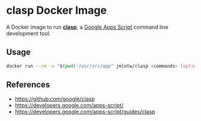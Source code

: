 # clasp Docker Image

A Docker image to run [**clasp**](https://github.com/google/clasp), a [Google Apps Script](https://developers.google.com/apps-script/) command line development tool.

## Usage

```bash
docker run --rm -v "$(pwd):/usr/src/app" jmlntw/clasp <commands> [options]
```

## References

- https://github.com/google/clasp
- https://developers.google.com/apps-script/
- https://developers.google.com/apps-script/guides/clasp
